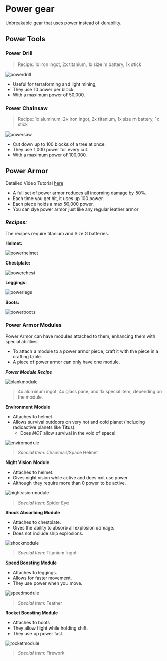 # Power gear
Unbreakable gear that uses power instead of durability.

## Power Tools

### Power Drill
> Recipe: 1x iron ingot, 2x titanium, 1x size m battery, 1x stick

![powerdrill]

- Useful for terraforming and light mining, 
- They use 10 power per block.
- With a maximum power of 50,000.

### Power Chainsaw
> Recipe: 1x aluminum, 2x iron ingot, 2x titanium, 1x size m battery, 1x stick

![powersaw]

- Cut down up to 100 blocks of a tree at once.
- They use 1,000 power for every cut.
- With a maximum power of 100,000.

## Power Armor
Detailed Video Tutorial [here](https://youtu.be/Qu9Zn0Yebuw)

- A full set of power armor reduces all incoming damage by 50%.
- Each time you get hit, it uses up 100 power.
- Each piece holds a max 50,000 power.
- You can dye power armor just like any regular leather armor

### ***Recipes:***
The recipes require titanium and Size G batteries.

**Helmet:**

![powerhelmet]

**Chestplate:**

![powerchest]

**Leggings:**

![powerlegs]

**Boots:**

![powerboots]

### Power Armor Modules
Power Armor can have modules attached to them, enhancing them with special abilities. 
- To attach a module to a power armor piece, craft it with the piece in a crafting table.
- A piece of power armor can only have one module.

***Power Module Recipe***

![blankmodule]
> 4x aluminum ingot, 4x glass pane, and 1x special item, depending on the module.

**Environment Module**
- Attaches to helmet.
- Allows survival outdoors on very hot and cold planet (including radioactive planets like Titus).
  - Does *NOT* allow survival in the void of space!

![enviromodule]

> *Special Item:* Chainmail/Space Helmet

**Night Vision Module**
- Attaches to helmet.
- Gives night vision while active and does not use power.
- Although they require more than 0 power to be active.

![nightvisionmodule]

> *Special Item:* Spider Eye

**Shock Absorbing Module**
- Attaches to chestplate.
- Gives the ability to absorb all explosion damage.
- Does not include ship explosions.

![shockmodule]

> *Special Item:* Titanium Ingot

**Speed Boosting Module**
- Attaches to leggings.
- Allows for faster movement.
- They use power when you move.

![speedmodule]

> *Special Item:* Feather

**Rocket Boosting Module**
- Attaches to boots
- They allow flight while holding shift.
- They use up power fast.

![rocketmodule]

> *Special Item:* Firework

[powerdrill]: https://i.imgur.com/vkvLBm9.png
[powersaw]: https://i.imgur.com/o0z1YmK.png
[powerhelmet]: https://i.imgur.com/niGGtvD.png
[powerchest]: https://i.imgur.com/N0wKV68.png
[powerlegs]: https://i.imgur.com/2hrWxge.png
[powerboots]: https://i.imgur.com/8LZ9yb7.png
[blankmodule]: https://i.imgur.com/c6QjG0L.png
[enviromodule]: https://i.imgur.com/ucTZT9M.png
[nightvisionmodule]: https://i.imgur.com/wjbelOb.png
[shockmodule]: https://i.imgur.com/AQ9aaLK.png
[speedmodule]: https://i.imgur.com/wiVI0wo.png
[rocketmodule]: https://i.imgur.com/8tKgmJa.png

